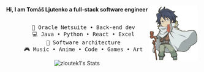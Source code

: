 <div align="center">
<img src="shiroe.png" width="25%" align="right" />
<b>Hi, I am Tomáš Ljutenko a full-stack software engineer</b>
<br><br>
<pre>
    💼 Oracle Netsuite • Back-end dev
    💻 Java • Python • React • Excel
    📖 Software architecture
    🎮 Music • Anime • Code • Games • Art
</pre>
<img src="https://github-readme-stats-one-mu-82.vercel.app/api?username=zloutek1&show_icons=true&icon_color=DDDDDD&text_color=DDDDDD&bg_color=0D1117&hide_title=true&hide_border=true&hide=contribs,issues" alt="zloutek1's Stats" />
</div>
